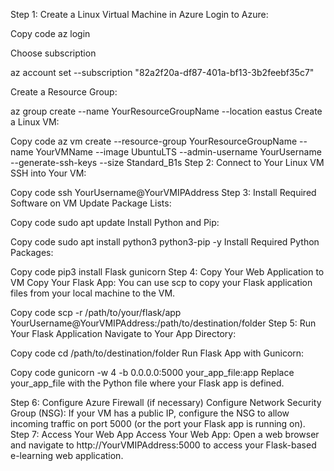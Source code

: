 Step 1: Create a Linux Virtual Machine in Azure
Login to Azure:

Copy code
az login

Choose subscription

az account set --subscription "82a2f20a-df87-401a-bf13-3b2feebf35c7"

Create a Resource Group:

az group create --name YourResourceGroupName --location eastus
Create a Linux VM:


Copy code
az vm create --resource-group YourResourceGroupName --name YourVMName --image UbuntuLTS --admin-username YourUsername --generate-ssh-keys --size Standard_B1s
Step 2: Connect to Your Linux VM
SSH into Your VM:

Copy code
ssh YourUsername@YourVMIPAddress
Step 3: Install Required Software on VM
Update Package Lists:


Copy code
sudo apt update
Install Python and Pip:

Copy code
sudo apt install python3 python3-pip -y
Install Required Python Packages:

Copy code
pip3 install Flask gunicorn
Step 4: Copy Your Web Application to VM
Copy Your Flask App:
You can use scp to copy your Flask application files from your local machine to the VM.

Copy code
scp -r /path/to/your/flask/app YourUsername@YourVMIPAddress:/path/to/destination/folder
Step 5: Run Your Flask Application
Navigate to Your App Directory:


Copy code
cd /path/to/destination/folder
Run Flask App with Gunicorn:


Copy code
gunicorn -w 4 -b 0.0.0.0:5000 your_app_file:app
Replace your_app_file with the Python file where your Flask app is defined.

Step 6: Configure Azure Firewall (if necessary)
Configure Network Security Group (NSG):
If your VM has a public IP, configure the NSG to allow incoming traffic on port 5000 (or the port your Flask app is running on).
Step 7: Access Your Web App
Access Your Web App:
Open a web browser and navigate to http://YourVMIPAddress:5000 to access your Flask-based e-learning web application.
